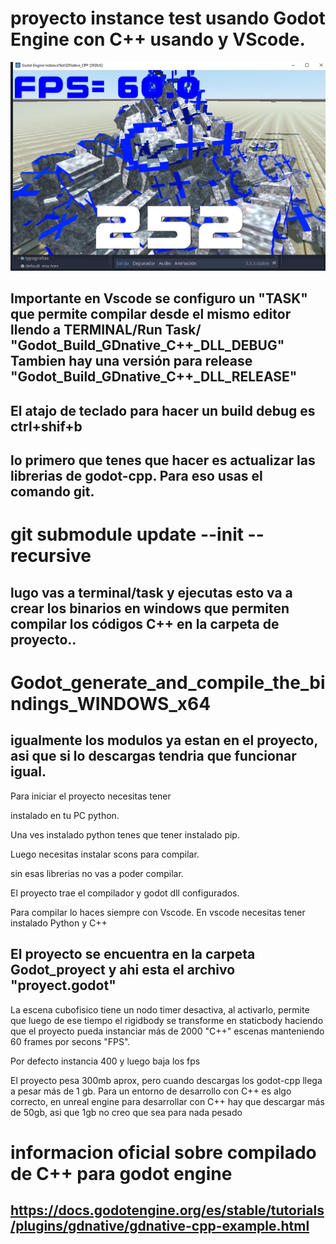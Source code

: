 # proyecto instance test usando Godot Engine con C++ usando y VScode.

![Portada](imagenInsancea.jpg)

## Importante en Vscode se configuro un "TASK" que permite compilar desde el mismo editor llendo a TERMINAL/Run Task/ "Godot_Build_GDnative_C++_DLL_DEBUG" Tambien hay una versión para release "Godot_Build_GDnative_C++_DLL_RELEASE"

## El atajo de teclado para hacer un build debug es ctrl+shif+b


## lo primero que tenes que hacer es actualizar las librerias de godot-cpp. Para eso usas el comando git.

# git submodule update --init --recursive

## lugo vas a terminal/task y ejecutas esto va a crear los binarios en windows que permiten compilar los códigos C++ en la carpeta de proyecto..
# Godot_generate_and_compile_the_bindings_WINDOWS_x64

## igualmente los modulos ya estan en el proyecto, asi que si lo descargas tendria que funcionar igual.

Para iniciar el proyecto necesitas tener 

instalado en tu PC python.

Una ves instalado python tenes que tener instalado pip.

Luego necesitas instalar scons para compilar.

sin esas librerias no vas a poder compilar.

El proyecto trae el compilador y godot dll configurados.

Para compilar lo haces siempre con Vscode.
En vscode necesitas tener instalado Python y C++

## El proyecto se encuentra en la carpeta Godot_proyect y ahi esta el archivo "proyect.godot"

La escena cubofisico tiene un nodo timer desactiva,
al activarlo, permite que luego de ese tiempo el rigidbody
se transforme en staticbody haciendo que el proyecto
pueda instanciar más de 2000 "C++" escenas manteniendo
60 frames por secons "FPS".

Por defecto instancia 400 y luego baja los fps

El proyecto pesa 300mb aprox, pero cuando descargas los godot-cpp llega a pesar más de 1 gb.
Para un entorno de desarrollo con C++ es algo correcto, 
en unreal engine para desarrollar con C++ hay que descargar más de 50gb, asi que 1gb no creo que sea para nada pesado

# informacion oficial sobre compilado de C++ para godot engine
## https://docs.godotengine.org/es/stable/tutorials/plugins/gdnative/gdnative-cpp-example.html

